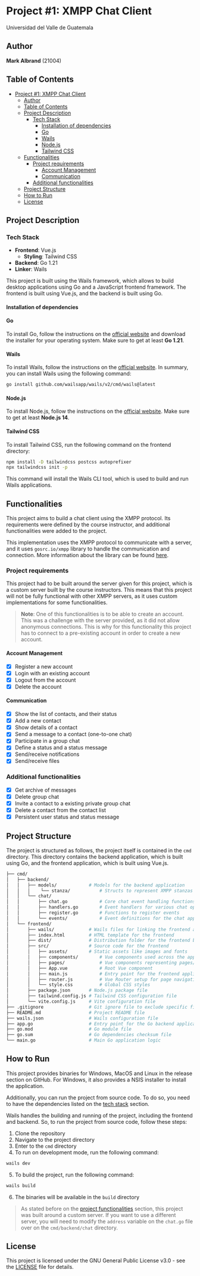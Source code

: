 # Project #1: XMPP Chat Client

Universidad del Valle de Guatemala

## Author

**Mark Albrand** (21004)

## Table of Contents

- [Project #1: XMPP Chat Client](#project-1-xmpp-chat-client)
  - [Author](#author)
  - [Table of Contents](#table-of-contents)
  - [Project Description](#project-description)
    - [Tech Stack](#tech-stack)
      - [Installation of dependencies](#installation-of-dependencies)
      - [Go](#go)
      - [Wails](#wails)
      - [Node.js](#nodejs)
      - [Tailwind CSS](#tailwind-css)
  - [Functionalities](#functionalities)
    - [Project requirements](#project-requirements)
      - [Account Management](#account-management)
      - [Communication](#communication)
    - [Additional functionalities](#additional-functionalities)
  - [Project Structure](#project-structure)
  - [How to Run](#how-to-run)
  - [License](#license)

## Project Description

### Tech Stack

- **Frontend**: Vue.js
  - **Styling**: Tailwind CSS
- **Backend**: Go 1.21
- **Linker**: Wails

This project is built using the Wails framework, which allows to build desktop applications using Go and a JavaScript frontend framework. The frontend is built using Vue.js, and the backend is built using Go.

#### Installation of dependencies

#### Go

To install Go, follow the instructions on the [official website](https://golang.org/doc/install) and download the installer for your operating system. Make sure to get at least **Go 1.21**.

#### Wails

To install Wails, follow the instructions on the [official website](https://wails.io/docs/gettingstarted/installation). In summary, you can install Wails using the following command:

```bash
go install github.com/wailsapp/wails/v2/cmd/wails@latest
```

#### Node.js

To install Node.js, follow the instructions on the [official website](https://nodejs.org/en/download/). Make sure to get at least **Node.js 14**.

#### Tailwind CSS

To install Tailwind CSS, run the following command on the frontend directory:

```bash
npm install -D tailwindcss postcss autoprefixer
npx tailwindcss init -p
```

This command will install the Wails CLI tool, which is used to build and run Wails applications.

## Functionalities

This project aims to build a chat client using the XMPP protocol. Its requirements were defined by the course instructor, and additional functionalities were added to the project.

This implementation uses the XMPP protocol to communicate with a server, and it uses `gosrc.io/xmpp` library to handle the communication and connection. More information about the library can be found [here](https://pkg.go.dev/gosrc.io/xmpp).

### Project requirements

This project had to be built around the server given for this project, which is a custom server built by the course instructors. This means that this project will not be fully functional with other XMPP servers, as it uses custom implementations for some functionalities.

> **Note**: One of this functionalities is to be able to create an account. This was a challenge with the server provided, as it did not allow anonymous connections. This is why for this functionality this project has to connect to a pre-existing account in order to create a new account.

#### Account Management

- [x] Register a new account
- [x] Login with an existing account
- [x] Logout from the account
- [x] Delete the account

#### Communication

- [x] Show the list of contacts, and their status
- [x] Add a new contact
- [x] Show details of a contact
- [x] Send a message to a contact (one-to-one chat)
- [x] Participate in a group chat
- [x] Define a status and a status message
- [x] Send/receive notifications
- [x] Send/receive files

### Additional functionalities

- [x] Get archive of messages
- [x] Delete group chat
- [x] Invite a contact to a existing private group chat
- [x] Delete a contact from the contact list
- [x] Persistent user status and status message

## Project Structure

The project is structured as follows, the project itself is contained in the `cmd` directory. This directory contains the backend application, which is built using Go, and the frontend application, which is built using Vue.js.

```bash
├── cmd/
│   ├── backend/
│   │   ├── models/            # Models for the backend application
│   │   │    └── stanza/           # Structs to represent XMPP stanzas not covered by the library
│   │   └── chat/
│   │       ├── chat.go            # Core chat event handling functions
│   │       ├── handlers.go        # Event handlers for various chat operations
│   │       ├── register.go        # Functions to register events
│   │       └── events/            # Event definitions for the chat application
│   └── frontend/
│       ├── wails/             # Wails files for linking the frontend and backend
│       ├── index.html         # HTML template for the frontend
│       ├── dist/              # Distribution folder for the frontend build
│       ├── src/               # Source code for the frontend
│       │   ├── assets/        # Static assets like images and fonts
│       │   ├── components/        # Vue components used across the application
│       │   ├── pages/             # Vue components representing pages/views
│       │   ├── App.vue            # Root Vue component
│       │   ├── main.js            # Entry point for the frontend application
│       │   ├── router.js          # Vue Router setup for page navigation
│       │   └── style.css          # Global CSS styles
│       ├── package.json       # Node.js package file
│       ├── tailwind.config.js # Tailwind CSS configuration file
│       └── vite.config.js     # Vite configuration file
├── .gitignore                 # Git ignore file to exclude specific files/folders
├── README.md                  # Project README file
├── wails.json                 # Wails configuration file
├── app.go                     # Entry point for the Go backend application
├── go.mod                     # Go module file
├── go.sum                     # Go dependencies checksum file
└── main.go                    # Main Go application logic

```

## How to Run

This project provides binaries for Windows, MacOS and Linux in the release section on GitHub. For Windows, it also provides a NSIS installer to install the application.

Additionally, you can run the project from source code. To do so, you need to have the dependencies listed on the [tech stack](#tech-stack) section.

Wails handles the building and running of the project, including the frontend and backend. So, to run the project from source code, follow these steps:

1. Clone the repository
2. Navigate to the project directory
3. Enter to the `cmd` directory
4. To run on development mode, run the following command:

```bash
wails dev
```

5. To build the project, run the following command:

```bash
wails build
```

6. The binaries will be available in the `build` directory

> As stated before on the [project functionalities](#functionalities) section, this project was built around a custom server. If you want to use a different server, you will need to modify the `address` variable on the `chat.go` file over on the `cmd/backend/chat` directory. 

## License

This project is licensed under the GNU General Public License v3.0 - see the [LICENSE](LICENSE) file for details.
